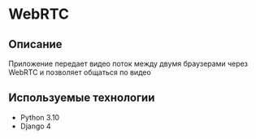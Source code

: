 # WebRTC

## Описание

Приложение передает видео поток между двумя браузерами через WebRTC и 
позволяет общаться по видео

## Используемые технологии

- Python 3.10
- Django 4